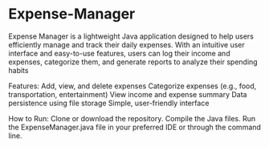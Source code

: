 # Expense-Manager
Expense Manager is a lightweight Java application designed to help users efficiently manage and track their daily expenses. With an intuitive user interface and easy-to-use features, users can log their income and expenses, categorize them, and generate reports to analyze their spending habits

Features:
Add, view, and delete expenses
Categorize expenses (e.g., food, transportation, entertainment)
View income and expense summary
Data persistence using file storage
Simple, user-friendly interface

How to Run:
Clone or download the repository.
Compile the Java files.
Run the ExpenseManager.java file in your preferred IDE or through the command line.
